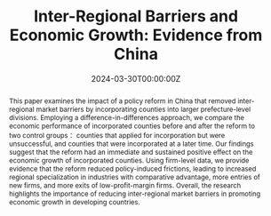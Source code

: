 ---
title: 'Inter-Regional Barriers and Economic Growth: Evidence from China'

# Authors
# If you created a profile for a user (e.g. the default `admin` user), write the username (folder name) here
# and it will be replaced with their full name and linked to their profile.
authors:
  - Yi Han, Mingqin Wu

# Author notes (optional)
author_notes:
  - 'Equal contribution'
  - 'Equal contribution'

date: '2024-03-30T00:00:00Z'
doi: ''

# Schedule page publish date (NOT publication's date).
publishDate: '2017-01-01T00:00:00Z'

# Publication type.
# Accepts a single type but formatted as a YAML list (for Hugo requirements).
# Enter a publication type from the CSL standard.

# Publication name and optional abbreviated publication name.
publication: "*Journal of Development Economics* 167 (2024): 103197"
publication_short:

abstract: This paper examines the impact of a policy reform in China that removed inter-regional market barriers by incorporating counties into larger prefecture-level divisions. Employing a difference-in-differences approach, we compare the economic performance of incorporated counties before and after the reform to two control groups： counties that applied for incorporation but were unsuccessful, and counties that were incorporated at a later time. Our findings suggest that the reform had an immediate and sustained positive effect on the economic growth of incorporated counties. Using firm-level data, we provide evidence that the reform reduced policy-induced frictions, leading to increased regional specialization in industries with comparative advantage, more entries of new firms, and more exits of low-profit-margin firms. Overall, the research highlights the importance of reducing inter-regional market barriers in promoting economic growth in developing countries.

# Summary. An optional shortened abstract.
summary: 


# Display this page in the Featured widget?
featured: false

# Custom links (uncomment lines below)
# links:
# - name: Custom Link
#   url: http://example.org

url_pdf: ''

# Featured image
# To use, add an image named `featured.jpg/png` to your page's folder.
image:
  caption: 'Image credit: [**Unsplash**](https://unsplash.com/photos/pLCdAaMFLTE)'
  focal_point: ''
  preview_only: false

# Associated Projects (optional).
#   Associate this publication with one or more of your projects.
#   Simply enter your project's folder or file name without extension.
#   E.g. `internal-project` references `content/project/internal-project/index.md`.
#   Otherwise, set `projects: []`.


# Slides (optional).
#   Associate this publication with Markdown slides.
#   Simply enter your slide deck's filename without extension.
#   E.g. `slides: "example"` references `content/slides/example/index.md`.
#   Otherwise, set `slides: ""`.
---